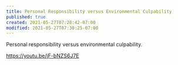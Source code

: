 ```yaml
---
title: Personal Responsibility versus Environmental Culpability
published: true
created: 2021-05-27T07:28:42-07:00
modified: 2021-05-27T07:30:25-07:00
---
```


Personal responsibility versus environmental culpability.

https://youtu.be/jF-bNZS6J7E

